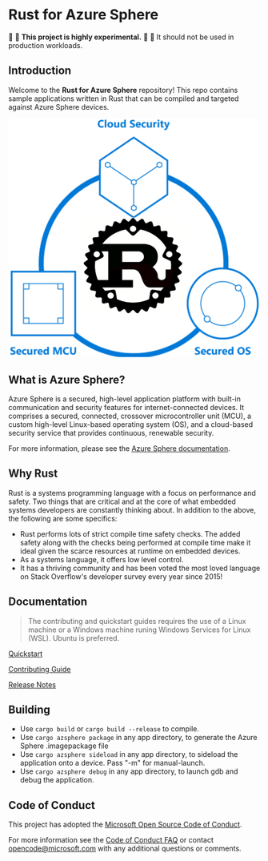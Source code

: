 # Rust for Azure Sphere

:construction: :construction: **This project is highly experimental.** :construction: :construction:
It should not be used in production workloads.

## Introduction

Welcome to the **Rust for Azure Sphere** repository! This repo contains sample applications written in Rust that can be compiled and targeted against Azure Sphere devices.

 <p align="center">
    <img src="./media/rust-azure-sphere.png" alt="Rust Azure Sphere Logo">
 </p>

## What is Azure Sphere?
Azure Sphere is a secured, high-level application platform with built-in communication and security features for internet-connected devices. It comprises a secured, connected, crossover microcontroller unit (MCU), a custom high-level Linux-based operating system (OS), and a cloud-based security service that provides continuous, renewable security.

For more information, please see the [Azure Sphere documentation](https://docs.microsoft.com/en-us/azure-sphere/).

 ## Why Rust
Rust is a systems programming language with a focus on performance and safety. Two things that are critical and at the core of what embedded systems developers are constantly thinking about. In addition to the above, the following are some specifics:

- Rust performs lots of strict compile time safety checks. The added safety along with the checks being performed at compile time make it ideal given the scarce resources at runtime on embedded devices.
- As a systems language, it offers low level control.
- It has a thriving community and has been voted the most loved language on Stack Overflow's developer survey every year since 2015!

## Documentation

> The contributing and quickstart guides requires the use of a Linux machine or a Windows machine runing Windows Services for Linux (WSL).  Ubuntu is preferred.

[Quickstart](./docs/quickstart.md)

[Contributing Guide](./docs/contributing.md)

[Release Notes](./docs/relnotes.md)

## Building

- Use `cargo build` or `cargo build --release` to compile.
- Use `cargo azsphere package` in any app directory, to generate the Azure Sphere .imagepackage file
- Use `cargo azsphere sideload` in any app directory, to sideload the application onto a device.  Pass "-m" for manual-launch.
- Use `cargo azsphere debug` in any app directory, to launch gdb and debug the application.

## Code of Conduct

This project has adopted the [Microsoft Open Source Code of
Conduct](https://opensource.microsoft.com/codeofconduct/).

For more information see the [Code of Conduct
FAQ](https://opensource.microsoft.com/codeofconduct/faq/) or contact
[opencode@microsoft.com](mailto:opencode@microsoft.com) with any additional questions or comments.